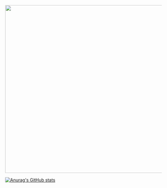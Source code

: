 <img src="https://github.com/clayrock78/clayrock78/assets/92127094/97610e7e-9488-4af0-bab1-c462b9c4cdc0" width="960" height="540">


[![Anurag's GitHub stats](https://github-readme-stats.vercel.app/api?username=clayrock78&show_icons=true&theme=radical)](https://github.com/anuraghazra/github-readme-stats)


